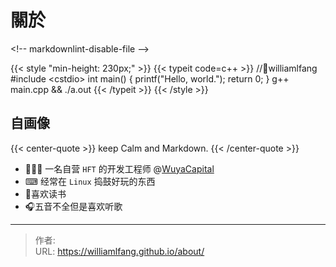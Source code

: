 # 關於


&lt;!-- markdownlint-disable-file --&gt;

{{&lt; style &#34;min-height: 230px;&#34; &gt;}}
{{&lt; typeit code=c&#43;&#43; &gt;}}
//👨williamlfang
#include &lt;cstdio&gt;
int main() {
    printf(&#34;Hello, world.&#34;);
    return 0;
}
g&#43;&#43; main.cpp &amp;&amp; ./a.out
{{&lt; /typeit &gt;}}
{{&lt; /style &gt;}}


## 自画像

{{&lt; center-quote &gt;}}
    keep Calm and Markdown.
{{&lt; /center-quote &gt;}}

- 👨🏻‍💻 一名自营 `HFT` 的开发工程师 @[WuyaCapital](https://www.wuyacapital.com/)
- ⌨  经常在 `Linux` 捣鼓好玩的东西
- 📖喜欢读书
- 🎧五音不全但是喜欢听歌



---

> 作者:   
> URL: https://williamlfang.github.io/about/  

